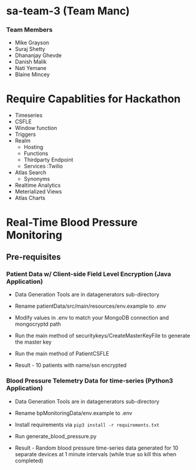 # sa-team-3 (Team Manc)

### Team Members
* Mike Grayson
* Suraj Shetty
* Dhananjay Ghevde
* Danish Malik
* Nati Yemane
* Blaine Mincey

# Require Capablities for Hackathon
* Timeseries 
* CSFLE
* Window function
* Triggers
* Realm 
  * Hosting
  * Functions
  * Thirdparty Endpoint
  * Services :Twilio
* Atlas Search 
  * Synonyms
* Realtime Analytics
 * Meterialized Views
* Atlas Charts


# Real-Time Blood Pressure Monitoring

## Pre-requisites
### Patient Data w/ Client-side Field Level Encryption (Java Application)
* Data Generation Tools are in datagenerators sub-directory

* Rename patientData/src/main/resources/env.example to .env

* Modify values in .env to match your MongoDB connection and mongocryptd path

* Run the main method of securitykeys/CreateMasterKeyFile to generate the master key

* Run the main method of PatientCSFLE

* Result - 10 patients with name/ssn encrypted

### Blood Pressure Telemetry Data for time-series (Python3 Application)
* Data Generation Tools are in datagenerators sub-directory

* Rename bpMonitoringData/env.example to .env

* Install requirements via ```pip3 install -r requirements.txt```

* Run generate_blood_pressure.py

* Result - Random blood pressure time-series data generated for 10 separate devices at 1 minute intervals (while true so kill this when completed)

